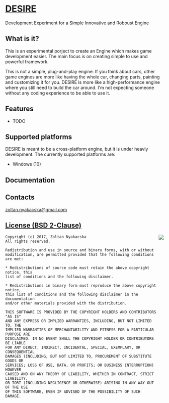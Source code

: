 [DESIRE](https://github.com/nyaki-HUN/DESIRE)
=============================================

Development Experiment for a Simple Innovative and Roboust Engine

What is it?
-----------
This is an experimental porject to create an Engine which makes game development easier.
The main focus is on creating simple to use and powerful framework.

This is not a simple, plug-and-play engine.
If you think about cars, other game engines are more like having the whole car, changing parts, painting and customizing it for you.
DESIRE is more like a high-performance engine where you still need to build the car around.
I'm not expecting someone without any coding experience to be able to use it.

Features
--------

 * TODO

Supported platforms
-------------------

DESIRE is meant to be a cross-platform engine, but it is under heavly development.
The currently supported platforms are:

 * Windows (10)

Documentation
-------------


Contacts
--------

zoltan.nyakacska@gmail.com


[License (BSD 2-Clause)](https://github.com/nyaki-HUN/DESIRE/LICENSE)
---------------------------------------------------------------------

<a href="http://opensource.org/licenses/BSD-2-Clause" target="_blank">
<img align="right" src="http://opensource.org/trademarks/opensource/OSI-Approved-License-100x137.png">
</a>

	Copyright (c) 2017, Zoltan Nyakacska
	All rights reserved.
	
	Redistribution and use in source and binary forms, with or without
	modification, are permitted provided that the following conditions are met:
	
	* Redistributions of source code must retain the above copyright notice, this
	list of conditions and the following disclaimer.
	
	* Redistributions in binary form must reproduce the above copyright notice,
	this list of conditions and the following disclaimer in the documentation
	and/or other materials provided with the distribution.
	
	THIS SOFTWARE IS PROVIDED BY THE COPYRIGHT HOLDERS AND CONTRIBUTORS "AS IS"
	AND ANY EXPRESS OR IMPLIED WARRANTIES, INCLUDING, BUT NOT LIMITED TO, THE
	IMPLIED WARRANTIES OF MERCHANTABILITY AND FITNESS FOR A PARTICULAR PURPOSE ARE
	DISCLAIMED. IN NO EVENT SHALL THE COPYRIGHT HOLDER OR CONTRIBUTORS BE LIABLE
	FOR ANY DIRECT, INDIRECT, INCIDENTAL, SPECIAL, EXEMPLARY, OR CONSEQUENTIAL
	DAMAGES (INCLUDING, BUT NOT LIMITED TO, PROCUREMENT OF SUBSTITUTE GOODS OR
	SERVICES; LOSS OF USE, DATA, OR PROFITS; OR BUSINESS INTERRUPTION) HOWEVER
	CAUSED AND ON ANY THEORY OF LIABILITY, WHETHER IN CONTRACT, STRICT LIABILITY,
	OR TORT (INCLUDING NEGLIGENCE OR OTHERWISE) ARISING IN ANY WAY OUT OF THE USE
	OF THIS SOFTWARE, EVEN IF ADVISED OF THE POSSIBILITY OF SUCH DAMAGE.
